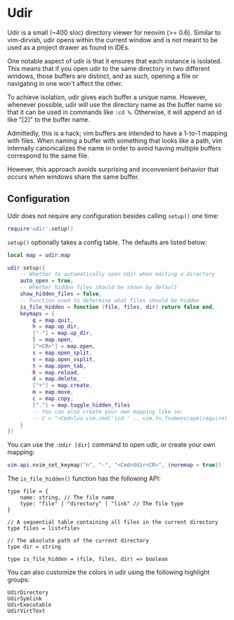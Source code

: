 # Udir

Udir is a small (~400 sloc) directory viewer for neovim (>= 0.6). Similar to
vim-dirvish, udir opens within the current window and is not meant to be used as
a project drawer as found in IDEs.

One notable aspect of udir is that it ensures that each instance is isolated.
This means that if you open udir to the same directory in two different windows,
those buffers are distinct, and as such, opening a file or navigating in one
won't affect the other.

To achieve isolation, udir gives each buffer a unique name. However, whenever
possible, udir will use the directory name as the buffer name so that it can be
used in commands like `:cd %`. Otherwise, it will append an id like "[2]" to the
buffer name.

Admittedly, this is a hack; vim buffers are intended to have a 1-to-1 mapping
with files. When naming a buffer with something that looks like a path, vim
internally canonicalizes the name in order to avoid having multiple buffers
correspond to the same file.

However, this approach avoids surprising and inconvenient behavior that occurs
when windows share the same buffer.

## Configuration

Udir does not require any configuration besides calling `setup()` one time:

```lua
require'udir'.setup()
```

`setup()` optionally takes a config table. The defaults are listed below:
```lua
local map = udir.map

udir.setup({
	-- Whether to automatically open Udir when editing a directory
	auto_open = true,
	-- Whether hidden files should be shown by default
	show_hidden_files = false,
	-- Function used to determine what files should be hidden
	is_file_hidden = function (file, files, dir) return false end, 
	keymaps = {
		q = map.quit,
		h = map.up_dir,
		["-"] = map.up_dir,
		l = map.open,
		["<CR>"] = map.open,
		s = map.open_split,
		v = map.open_vsplit,
		t = map.open_tab,
		R = map.reload,
		d = map.delete,
		["+"] = map.create,
		m = map.move,
		c = map.copy,
		["."] = map.toggle_hidden_files
		-- You can also create your own mapping like so:
		-- C = "<Cmd>lua vim.cmd('lcd ' .. vim.fn.fnameescape(require('udir.store').get().cwd))<CR>",
	}
})
```

You can use the `:Udir [dir]` command to open udir, or create your own mapping:

``` lua
vim.api.nvim_set_keymap("n", "-", "<Cmd>Udir<CR>", {noremap = true})
```

The `is_file_hidden()` function has the following API:
```tyepscript
type file = {
	name: string, // The file name
	type: "file" | "directory" | "link" // The file type
}

// A sequential table containing all files in the current directory
type files = list<file>

// The absolute path of the current directory
type dir = string

type is_file_hidden = (file, files, dir) => boolean
```

You can also customize the colors in udir using the following highlight groups:
```
UdirDirectory
UdirSymlink
UdirExecutable
UdirVirtText
```
